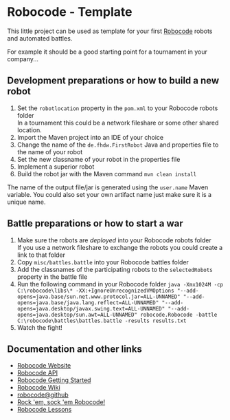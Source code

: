 # Robocode - Template

This little project can be used as template for your first [Robocode](http://robocode.sourceforge.net/) robots and automated battles.

For example it should be a good starting point for a tournament in your company...

## Development preparations or how to build a new robot

1. Set the `robotlocation` property in the `pom.xml` to your Robocode robots folder<br>
   In a tournament this could be a network fileshare or some other shared location.
2. Import the Maven project into an IDE of your choice
3. Change the name of the `de.fhdw.FirstRobot` Java and properties file to the name of your robot
4. Set the new classname of your robot in the properties file
5. Implement a superior robot
6. Build the robot jar with the Maven command `mvn clean install`

The name of the output file/jar is generated using the `user.name` Maven variable.
You could also set your own artifact name just make sure it is a unique name.

## Battle preparations or how to start a war

1. Make sure the robots are _deployed_ into your Robocode robots folder<br>
   If you use a network fileshare to exchange the robots you could create a link to that folder
2. Copy `misc/battles.battle` into your Robocode battles folder
3. Add the classnames of the participating robots to the `selectedRobots` property in the battle file
4. Run the following command in your Robocode folder
   `java -Xmx1024M -cp C:\robocode\libs\* -XX:+IgnoreUnrecognizedVMOptions "--add-opens=java.base/sun.net.www.protocol.jar=ALL-UNNAMED" "--add-opens=java.base/java.lang.reflect=ALL-UNNAMED" "--add-opens=java.desktop/javax.swing.text=ALL-UNNAMED" "--add-opens=java.desktop/sun.awt=ALL-UNNAMED" robocode.Robocode -battle C:\robocode\battles\battles.battle -results results.txt
`
5. Watch the fight!

## Documentation and other links

- [Robocode Website](ttp://robocode.sourceforge.net/)
- [Robocode API](http://robocode.sourceforge.net/docs/robocode/)
- [Robocode Getting Started](http://robowiki.net/wiki/Robocode_Basics)
- [Robocode Wiki](http://robowiki.net/wiki/Main_Page)
- [robocode@github](https://github.com/robo-code/robocode)
- [Rock 'em, sock 'em Robocode!](http://www.ibm.com/developerworks/java/library/j-robocode/index.html)
- [Robocode Lessons](http://mark.random-article.com/weber/java/robocode/)
